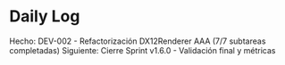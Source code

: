 ﻿# Daily Log

Hecho: DEV-002 - Refactorización DX12Renderer AAA (7/7 subtareas completadas)
Siguiente: Cierre Sprint v1.6.0 - Validación final y métricas


